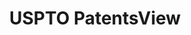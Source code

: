---
layout: default
bigquery: https://console.cloud.google.com/bigquery?p=patents-public-data&d=patentsview&page=dataset
citation: Attribution should be given to PatentsView for use, distribution, or derivative
  works.
code: https://github.com/CSSIP-AIR/PatentsView-Code-Snippets/
contributors: USPTO
cost: None
description: 'PatentsView includes US patent data including raw data (summaries, applications,
  pregrant applications), disambugations of inventors and assignees, and inventor
  gender estimates.  Also foreign priority data, # of figures and sheets, and government
  interest statements.'
documentation: https://patentsview.org/query/builder-faqs
last_edit: 04/12/2022, 20:02:51
location: https://patentsview.org/
maintained_by: USPTO
record_creation_timestamp: 12/2/2020 17:20:46
schema_fields:
- subclass
- classification_status
- subcategory_id
- disamb_assignee_id_20200630
- num_claims
- disamb_inventor_id_20200929
- disamb_inventor_id_20170307
- status
- disamb_inventor_id_20191008
- rel_id
- disamb_inventor_id_20190312
- classification_value
- latlong
- subgroup
- category_id
- attribution_status
- disamb_assignee_id_20200331
- disamb_assignee_id_20191231
- disamb_inventor_id_20171003
- disamb_assignee_id_20181127
- category
- disclaimer_date
- city
- length
- dependent
- lapse_of_patent
- f102_date
- _371_date
- filename
- id
- uuid
- num_figures
- symbol_position
- mainclass_id
- relkind
- disamb_assignee_id_20191008
- subsection_id
- disamb_assignee_id_20190820
- level_three
- county
- male
- ipc_version_indicator
- classification_level
- action_date
- date
- disamb_assignee_id_20200929
- male_flag
- level_two
- disamb_inventor_id_20200331
- lawyer_id
- lname
- applicant_type
- variety
- type
- assignee_id
- location_id
- sequence
- latitude
- gi_statement
- designation
- fname
- rawassignee_id
- _102_date
- doc_type
- withdrawn
- sector_title
- county_fips
- rule_47
- num
- organization
- deceased
- ipc_class
- citation_id
- level_one
- name_first
- name_last
- inventor_id
- disamb_inventor_id_20190820
- subclass_id
- contract_award_number
- exemplary
- state_fips
- series_code
- term_extension
- term_disclaimer
- field_id
- reldocno
- disamb_inventor_id_20170808
- classification_data_source
- application_id
- subgroup_id
- publication_number
- field_title
- country_transformed
- disamb_inventor_id_20171226
- group
- disamb_inventor_id_20191231
- latin_name
- num_sheets
- kind
- disamb_inventor_id_20200630
- text
- rawlocation_id
- state
- main_group
- section
- disamb_inventor_id_20180528
- disamb_inventor_id_20181127
- role
- number
- group_id
- rawinventor_id
- term_grant
- patent_id
- country
- longitude
- disamb_assignee_id_20190312
- doctype
- title
- organization_id
- disamb_inventor_id_20201229
- abstract
- f371_date
- name
- section_id
shortname: patentsview
tags:
- disambiguation
- United States
- gender
terms_of_use: Creative Commons Attribution 4.0 International License.
timeframe: 1963-1999
title: USPTO PatentsView
uuid: cf1780b1-e265-4e49-8d1d-83b9cfe0fd9a
---